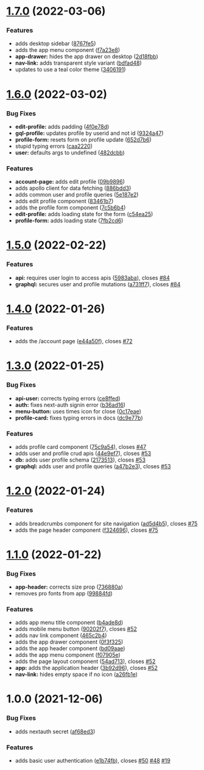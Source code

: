 # [1.7.0](https://github.com/anguspiv/pokermans/compare/v1.6.0...v1.7.0) (2022-03-06)


### Features

* adds desktop sidebar ([8767fe5](https://github.com/anguspiv/pokermans/commit/8767fe54a826db87d241d91be3871d988225c11d))
* adds the app menu component ([f7a23e8](https://github.com/anguspiv/pokermans/commit/f7a23e89657b583a09d90885a05059ad9d520b0a))
* **app-drawer:** hides the app drawer on desktop ([2d18fbb](https://github.com/anguspiv/pokermans/commit/2d18fbb6c3b1e74387bc223b743416a8a1dbe505))
* **nav-link:** adds transparent style variant ([bdfad48](https://github.com/anguspiv/pokermans/commit/bdfad4805bc6d6fcb5a07e7ce8c4fc51712ac132))
* updates to use a teal color theme ([3406191](https://github.com/anguspiv/pokermans/commit/3406191e4745c4a57f7f19103951d1df8ec8234b))

# [1.6.0](https://github.com/anguspiv/pokermans/compare/v1.5.0...v1.6.0) (2022-03-02)


### Bug Fixes

* **edit-profile:** adds padding ([4f0e78d](https://github.com/anguspiv/pokermans/commit/4f0e78d91ed3dec86a2e17925d7c4c93e1986ef1))
* **gql-profile:** updates profile by userid and not id ([9324a47](https://github.com/anguspiv/pokermans/commit/9324a47f0cedb6f7890ecd69958c6d051ce913da))
* **profile-form:** resets form on profile update ([652d7b6](https://github.com/anguspiv/pokermans/commit/652d7b6b7b4d8c83c1e239463b25cde32b34f4ca))
* stupid typing errors ([caa2220](https://github.com/anguspiv/pokermans/commit/caa2220543ff93afb4c27a4ef04c4e33e02f8ff8))
* **user:** defaults args to undefined ([482dcbb](https://github.com/anguspiv/pokermans/commit/482dcbbda17d138c731f8441ee1a208a9372def6))


### Features

* **account-page:** adds edit profile ([09b9896](https://github.com/anguspiv/pokermans/commit/09b9896edd1f7c92f6d3b302f57a3c26fd208be0))
* adds apollo client for data fetching ([886bdd3](https://github.com/anguspiv/pokermans/commit/886bdd3553eb94e05995ff6655ed4f323ec27a42))
* adds common user and profile queries ([5e187e2](https://github.com/anguspiv/pokermans/commit/5e187e2105e4d1c3f1dffd8d92558d8da13aab05))
* adds edit profile component ([83461b7](https://github.com/anguspiv/pokermans/commit/83461b72c0680445aaf47e853c2bf21b01a446df))
* adds the profile form component ([7c5b6b4](https://github.com/anguspiv/pokermans/commit/7c5b6b4202457688a02cf53e3b74f86fd0264005))
* **edit-profile:** adds loading state for the form ([c54ea25](https://github.com/anguspiv/pokermans/commit/c54ea256ee59e8f32738550054a65f490d18b0ce))
* **profile-form:** adds loading state ([7fb2cd6](https://github.com/anguspiv/pokermans/commit/7fb2cd6991011eaacb3fba33a74cfdea914f30c1))

# [1.5.0](https://github.com/anguspiv/pokermans/compare/v1.4.0...v1.5.0) (2022-02-22)


### Features

* **api:** requires user login to access apis ([5983aba](https://github.com/anguspiv/pokermans/commit/5983abac1723bc065279fd0c7914df3bc60215c9)), closes [#84](https://github.com/anguspiv/pokermans/issues/84)
* **graphql:** secures user and profile mutations ([a731ff7](https://github.com/anguspiv/pokermans/commit/a731ff7d2def6abebd4bb1a2636204aac39baa6f)), closes [#84](https://github.com/anguspiv/pokermans/issues/84)

# [1.4.0](https://github.com/anguspiv/pokermans/compare/v1.3.0...v1.4.0) (2022-01-26)


### Features

* adds the /account page ([e44a50f](https://github.com/anguspiv/pokermans/commit/e44a50fce61d85f29b93bc203902edcb75fb5a49)), closes [#72](https://github.com/anguspiv/pokermans/issues/72)

# [1.3.0](https://github.com/anguspiv/pokermans/compare/v1.2.0...v1.3.0) (2022-01-25)


### Bug Fixes

* **api-user:** corrects typing errors ([ce8ffed](https://github.com/anguspiv/pokermans/commit/ce8ffedc5c19307134d37d37477a2dffbc248bc8))
* **auth:** fixes next-auth signin error ([b36ad16](https://github.com/anguspiv/pokermans/commit/b36ad1604dc7d77e3fa1f13e748a426330dcbfd0))
* **menu-button:** uses times icon for close ([0c17eae](https://github.com/anguspiv/pokermans/commit/0c17eae19d51f16a8bd93ccd5361a3f089045153))
* **profile-card:** fixes typing errors in docs ([dc9e77b](https://github.com/anguspiv/pokermans/commit/dc9e77bc999835c103b3157b304f8600ae4a5e77))


### Features

* adds profile card component ([75c9a54](https://github.com/anguspiv/pokermans/commit/75c9a542cf658199e2a75172e60bf580b7671d2c)), closes [#47](https://github.com/anguspiv/pokermans/issues/47)
* adds user and profile crud apis ([44e9ef7](https://github.com/anguspiv/pokermans/commit/44e9ef7ce07ac8927b07b490b2e6c994b885c562)), closes [#53](https://github.com/anguspiv/pokermans/issues/53)
* **db:** adds user profile schema ([2173513](https://github.com/anguspiv/pokermans/commit/2173513a1fa02ea6be4e84b8bc284d7f4e2b4ec3)), closes [#53](https://github.com/anguspiv/pokermans/issues/53)
* **graphql:** adds user and profile queries ([a47b2e3](https://github.com/anguspiv/pokermans/commit/a47b2e38dedaf3dce11d659ff1ee9d529ba1dc87)), closes [#53](https://github.com/anguspiv/pokermans/issues/53)

# [1.2.0](https://github.com/anguspiv/pokermans/compare/v1.1.0...v1.2.0) (2022-01-24)


### Features

* adds breadcrumbs component for site navigation ([ad5d4b5](https://github.com/anguspiv/pokermans/commit/ad5d4b5c5dd7acbf670cf604514cbec5149fe04c)), closes [#75](https://github.com/anguspiv/pokermans/issues/75)
* adds the page header component ([f324696](https://github.com/anguspiv/pokermans/commit/f324696c82b5d4e1f9738315c1ea9479374d0314)), closes [#75](https://github.com/anguspiv/pokermans/issues/75)

# [1.1.0](https://github.com/anguspiv/pokermans/compare/v1.0.0...v1.1.0) (2022-01-22)


### Bug Fixes

* **app-header:** corrects size prop ([736880a](https://github.com/anguspiv/pokermans/commit/736880ae527a706bc810dad33b96ba046f4d105d))
* removes pro fonts from app ([99884fd](https://github.com/anguspiv/pokermans/commit/99884fd9f6ef5551e875384d1a5c8628b37f4773))


### Features

* adds app menu title component ([b4ade8d](https://github.com/anguspiv/pokermans/commit/b4ade8da1c220daf0f45fa523a674cd5e537f7f0))
* adds mobile menu button ([90202f7](https://github.com/anguspiv/pokermans/commit/90202f7f78004e6a8bc866f2c53623221bca747f)), closes [#52](https://github.com/anguspiv/pokermans/issues/52)
* adds nav link component ([465c2b4](https://github.com/anguspiv/pokermans/commit/465c2b40aee05cf5f3b132dc52a2a4007a084bdd))
* adds the app drawer component ([0f3f325](https://github.com/anguspiv/pokermans/commit/0f3f3250c9efc5185411025bc4dd1bba32bd14a5))
* adds the app header component ([bd09aae](https://github.com/anguspiv/pokermans/commit/bd09aaef9d2446349e7a88d88b0994f65025de9d))
* adds the app menu component ([f07905e](https://github.com/anguspiv/pokermans/commit/f07905e91d0044b1d4f8f08139d6a87152b0be50))
* adds the page layout component ([54ad713](https://github.com/anguspiv/pokermans/commit/54ad71328a540d3f1ca6c0c4d02288cb0148d499)), closes [#52](https://github.com/anguspiv/pokermans/issues/52)
* **app:** adds the application header ([3b92d96](https://github.com/anguspiv/pokermans/commit/3b92d964da66e83adb656db747e0cf15108d2fcc)), closes [#52](https://github.com/anguspiv/pokermans/issues/52)
* **nav-link:** hides empty space if no icon ([a26fb1e](https://github.com/anguspiv/pokermans/commit/a26fb1ea6cab1560232e84ebd2231d26fb704395))

# 1.0.0 (2021-12-06)


### Bug Fixes

* adds nextauth secret ([af68ed3](https://github.com/anguspiv/pokermans/commit/af68ed38f03b31bdb6d52264db78347b441f7dc9))


### Features

* adds basic user authentication ([e1b74fb](https://github.com/anguspiv/pokermans/commit/e1b74fbe054cc0d08addc951e717e2e48dfcc79a)), closes [#50](https://github.com/anguspiv/pokermans/issues/50) [#48](https://github.com/anguspiv/pokermans/issues/48) [#19](https://github.com/anguspiv/pokermans/issues/19)

